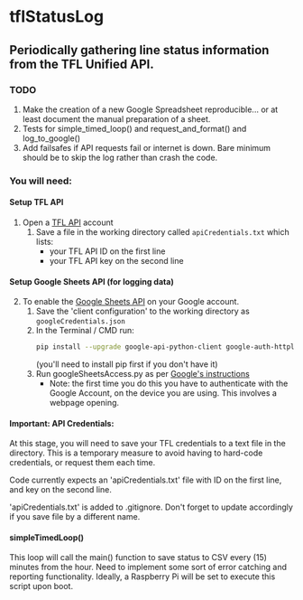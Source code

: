 # tflStatusLog
## Periodically gathering line status information from the TFL Unified API. 

### TODO
1. Make the creation of a new Google Spreadsheet reproducible... or at least 
document the manual preparation of a sheet. 
2. Tests for simple_timed_loop() and request_and_format() and log_to_google()
3. Add failsafes if API requests fail or internet is down. Bare minimum should be to skip the log rather than crash 
the code.

### You will need:
#### Setup TFL API
1. Open a [TFL API](https://api-portal.tfl.gov.uk) account
    1. Save a file in the working directory called `apiCredentials.txt` which lists:
        * your TFL API ID on the first line
        * your TFL API key on the second line
#### Setup Google Sheets API (for logging data) 
2. To enable the [Google Sheets API](https://developers.google.com/sheets/api/quickstart/python) on your Google account.
    1. Save the 'client configuration' to the working directory as `googleCredentials.json`
    2. In the Terminal / CMD run: 
        ```bash
        pip install --upgrade google-api-python-client google-auth-httplib2 google-auth-oauthlib
        ```
        (you'll need to install pip first if you don't have it)
    3. Run googleSheetsAccess.py as per [Google's instructions](https://developers.google.com/sheets/api/quickstart/python)
        * Note: the first time you do this you have to authenticate with the Google Account, on the device you are using. 
        This involves a webpage opening.
#### Important: API Credentials:
At this stage, you will need to save your TFL credentials to a text file in the directory.
This is a temporary measure to avoid having to hard-code credentials, or request them each time. 

Code currently expects an 'apiCredentials.txt' file with ID on the first line, and key on the second line. 

'apiCredentials.txt' is added to .gitignore. Don't forget to update accordingly if you save file 
by a different name.

#### simpleTimedLoop()
This loop will call the main() function to save status to CSV every (15) minutes from the hour. 
Need to implement some sort of error catching and reporting functionality.
Ideally, a Raspberry Pi will be set to execute this script upon boot. 
